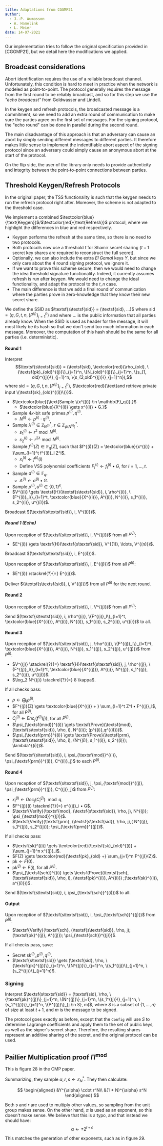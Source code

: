 ```yaml
---
title: Adaptations from CGGMP21
author:
  - J.-P. Aumasson
  - A. Hamelink
  - L. Meier
date: 14-07-2021
---
```


Our implementation tries to follow the original specification provided in [CGGMP21], but we detail here the modifications we applied.

## Broadcast considerations

Abort identification requires the use of a reliable broadcast channel.
Unfortunately, this condition is hard to meet in practice when the network is modeled as point-to-point.
The protocol generally requires the message from the first round to be reliably broadcast, and so for this step we use the _"echo broadcast"_ from Goldwasser and Lindell.

In the keygen and refresh protocols, the broadcasted message is a commitment, so we need to add an extra round of communication to make sure the parties agree on the first set of messages.
For the signing protocol, the "echo round" can be done in parallel during the second round.

The main disadvantage of this approach is that an adversary can cause an abort by simply sending different messages to different parties.
It therefore makes little sense to implement the indentifiable abort aspect of the signing protocol since an adversary could simply cause an anonymous abort at the start of the protocol.

On the flip side, the user of the library only needs to provide authenticity and integrity between the point-to-point connections between parties.

## Threshold Keygen/Refresh Protocols

In the original paper, the TSS functionality is such that the keygen needs to run the refresh protocol right after.
Moreover, the scheme is not adapted to the threshold case.

We implement a combined $\textcolor{blue}{\text{Keygen}}$/$\textcolor{red}{\text{Refresh}}$ protocol, where we highlight the differences in blue and red respectively.

- Keygen performs the refresh at the same time, so there is no need to two protocols.
- Both protocols now use a threshold $t$ for Shamir secret sharing ($t+1$ secret key shares are required to reconstruct the full secret).
- Optionally, we can also include the extra _El Gamal_ keys $Y$, but since we only care about the 4 round signing protocol, we ignore it.
- If we want to prove this scheme secure, then we would need to change the idea threshold signature functionality. Indeed, it currently assumes refresh is run after keygen. We would need to change the ideal functionality, and adapt the protocol to the $t,n$ case.
- The main difference is that we add a final round of communication where the parties prove in zero-knowledge that they know their new secret share.

We define the SSID as $\textsf{s\textsf{sid}} = (\textsf{sid}, ...)$ where $\textsf{sid} = (q, G, t, n, \{P^{(j)}\}_{j=1}^n)$ and where $...$ is the public information that all parties already know.
When the SSID is used as header for the message, it will most likely be its hash so that we don't send too much information in each message.
Moreover, the computation of this hash should be the same for all parties (i.e. deterministic).

[comment]: <> (F^{&#40;i&#41;}&#40;Z&#41; \gets \left&#40;\sum\_{l=1}^t Z^l \cdot f^{&#40;i&#41;}\_l \right&#41; • G)

#### Round 1

Interpret
$$\textsf{s\textsf{sid}} = (\textsf{sid}, \textcolor{red}{\rho_{old}, \{\textsf{pk}_{old}^{(j)}\}_{j=1}^n, \{N_{old}^{(j)}\}_{j=1}^n, \{s_{1, old}^{(j)}\}_{j=1}^n, \{s_{2,old}^{(j)}\}_{j=1}^n}),$$
where $\textsf{sid} = (q, G, t, n, \{P^{(j)}\}_{j=1}^n)$,
$\textcolor{red}{\text{and retrieve private input \(\textsf{sk}_{old}^{(i)}\)}}$.

- $\textcolor{blue}{\text{Sample  \(x^{(i)} \in \mathbb{F}_q\)}.}$
  - $\textcolor{blue}{X^{(i)} \gets x^{(i)} • G.}$
- Sample $4\kappa$-bit safe primes $p^{(i)}, q^{(i)}$.
  - $N^{(i)} \gets p^{(i)}\cdot q^{(i)}$.
- Sample $\lambda^{(i)} \in \mathbb{Z}^*_{N^{(i)}}$, $r \in \mathbb{Z}^*_{\phi(N^{(i)})}$.
  - $s_1^{(i)} \gets r^{2} \bmod{N^{(i)}}$.
  - $s_2^{(i)} \gets r^{2\lambda} \bmod{N^{(i)}}$.
- Sample $f^{(i)}(Z) \in \mathbb{F}_q[Z]$, such that $f^{(i)}(Z) = \textcolor{blue}{x^{(i)} + }\sum_{l=1}^t f^{(i)}_l Z^l$.
  - $x_i^{(i)} \gets f^{(i)}(i)$
  - Define VSS polynomial coefficients $F^{(i)}_l \gets f^{(i)}_l • G$, for $l = 1, \ldots, t$.
- Sample $a^{(i)} \in \mathbb{F}_q$.
  - $A^{(i)} \gets a^{(i)} • G$.
- Sample $\rho^{(i)}, u^{(i)} \in \{0,1\}^\kappa$.
- $V^{(i)} \gets \textsf{H}(\textsf{s\textsf{sid}}, i, \rho^{(i)}, \{F^{(i)}_l\}_{l=1}^t, \textcolor{blue}{X^{(i)}}, A^{(i)}, N^{(i)}, s_1^{(i)}, s_2^{(i)}, u^{(i)})$.

Broadcast $(\textsf{s\textsf{sid}}, i, V^{(i)})$.

#### _Round 1 (Echo)_

Upon reception of $(\textsf{s\textsf{sid}}, i, V^{(j)})$ from all $P^{(j)}$:

- $E^{(i)} \gets \textsf{H}(\textsf{s\textsf{sid}}, V^{(1)}, \ldots, V^{(n)})$.

Broadcast $(\textsf{s\textsf{sid}}, i, E^{(i)})$.

Upon reception of $(\textsf{s\textsf{sid}}, i, E^{(j)})$ from all $P^{(j)}$:

- $E^{(i)} \stackrel{?}{=} E^{(j)}$.

Deliver $(\textsf{s\textsf{sid}}, i, V^{(j)})$ from all $P^{(j)}$ for the next round.

#### Round 2

Upon reception of $(\textsf{s\textsf{sid}}, i, V^{(j)})$ from all $P^{(j)}$:

Send $(\textsf{s\textsf{sid}}, i, \rho^{(i)}, \{F^{(i)}_l\}_{l=1}^t, \textcolor{blue}{X^{(i)}}, A^{(i)}, N^{(i)}, s_1^{(i)}, s_2^{(i)}, u^{(i)})$ to all.

#### Round 3

Upon reception of $(\textsf{s\textsf{sid}}, j, \rho^{(j)}, \{F^{(j)}_l\}_{l=1}^t, \textcolor{blue}{X^{(j)}}, A^{(j)}, N^{(j)}, s_1^{(j)}, s_2^{(j)}, u^{(j)})$ from $P^{(j)}$:

- $V^{(j)} \stackrel{?}{=} \textsf{H}(\textsf{s\textsf{sid}}, j, \rho^{(j)}, \{F^{(j)}_l\}_{l=1}^t, \textcolor{blue}{X^{(j)}}, A^{(j)}, N^{(j)}, s_1^{(j)}, s_2^{(j)}, u^{(j)})$.
- $\log_2 N^{(j)} \stackrel{?}{=} 8 \kappa$.

If all checks pass:

- $\rho \gets \bigoplus_j \rho^{(j)}$.
- $F^{(j)}(Z) \gets \textcolor{blue}{X^{(j)} + } \sum_{l=1}^t Z^l • F^{(j)}_l$, for all $P^{(j)}$.
- $C^{(i)}_j \gets Enc_j(f^{(i)}(j))$, for all $P^{(j)}$.
- $\psi_{\textsf{mod}}^{(i)} \gets \textsf{Prove}(\textsf{mod}, (\textsf{s\textsf{sid}}, \rho, i), N^{(i)}; (p^{(i)},q^{(i)}))$.
- $\psi_{\textsf{prm}}^{(i)} \gets \textsf{Prove}(\textsf{prm}, (\textsf{s\textsf{sid}}, \rho, i), (N^{(i)}, s_1^{(i)}, s_2^{(i)}); \lambda^{(i)})$.

Send $(\textsf{s\textsf{sid}}, i, \psi_{\textsf{mod}}^{(i)}, \psi_{\textsf{prm}}^{(i)}, C^{(i)}_j)$ to each $P^{(j)}$.

#### Round 4

Upon reception of $(\textsf{s\textsf{sid}}, j, \psi_{\textsf{mod}}^{(j)}, \psi_{\textsf{prm}}^{(j)}, C^{(j)}_j)$ from $P^{(j)}$:

- $x^{(j)}_i \gets Dec_j(C^{(j)}_i) \mod q$.
- $F^{(j)}(i) \stackrel{?}{=} x^{(j)}_i • G$.
- $\textsf{Verify}(\textsf{mod}, (\textsf{s\textsf{sid}}, \rho, j), N^{(j)}; \psi_{\textsf{mod}}^{(j)})$.
- $\textsf{Verify}(\textsf{prm}, (\textsf{s\textsf{sid}}, \rho, j),( N^{(j)}, s_1^{(j)}, s_2^{(j)}); \psi_{\textsf{prm}}^{(j)})$.

If all checks pass:

- $\textsf{sk}^{(i)} \gets  \textcolor{red}{\textsf{sk}_{old}^{(i)} + }\sum_{j=1}^n x^{(j)}_i$.
- $F(Z) \gets \textcolor{red}{\textsf{pk}_{old} +} \sum_{j=1}^n F^{(j)}(Z)$.
- $\textsf{pk} \gets F(0)$.
- $\textsf{pk}^{(j)} \gets F(j)$, for all $P^{(j)}$.
- $\psi_{\textsf{sch}}^{(i)} \gets \textsf{Prove}(\textsf{sch}, (\textsf{s\textsf{sid}}, \rho, i), (\textsf{pk}^{(i)}, A^{(i)}) ;(\textsf{sk}^{(i)}, a^{(i)}))$.

Send $(\textsf{s\textsf{sid}}, i, \psi_{\textsf{sch}}^{(i)})$ to all.

#### Output

Upon reception of $(\textsf{s\textsf{sid}}, i, \psi_{\textsf{sch}}^{(j)})$ from $P^{(j)}$:

- $\textsf{Verify}(\textsf{sch}, (\textsf{s\textsf{sid}}, \rho, j); (\textsf{pk}^{(j)}, A^{(j)}); \psi_{\textsf{sch}}^{(j)})$.

If all checks pass, save:

- Secret $\textsf{sk}^{(i)}, p^{(i)}, q^{(i)}$.
- $\textsf{s\textsf{sid}} \gets (\textsf{sid}, \rho, \{\textsf{pk}^{(j)}\}_{j=1}^n, \{N^{(j)}\}_{j=1}^n, \{s_1^{(j)}\}_{j=1}^n, \{s_2^{(j)}\}_{j=1}^n)$.

### Signing

Interpret $\textsf{s\textsf{sid}} = (\textsf{sid}, \rho, \{\textsf{pk}^{(j)}\}_{j=1}^n, \{N^{(j)}\}_{j=1}^n, \{s_1^{(j)}\}_{j=1}^n, \{s_2^{(j)}\}_{j=1}^n, \{P^{(j)}\}_{j \in S}, m)$,
where $S$ is a subset of $\{ 1, \ldots, n \}$ of size at least $t+1$, and $m$ is the message to be signed.

The protocol goes exactly as before, except that the `Config` will use $S$ to determine Lagrange coefficients and apply them to the set of public keys, as well as the signer's secret share.
Therefore, the resulting shares represent an additive sharing of the secret, and the original protocol can be used.

## Paillier Multiplication proof $\Pi^{\text{mod}}$

This is figure 28 in the CMP paper.

Summarizing, they sample $\alpha, r, s \leftarrow \mathbb{Z}_N^*$. They then calculate:

$$
\begin{aligned}
&Y^{\alpha} \cdot r^N\\
&(1 + N)^{\alpha} s^N
\end{aligned}
$$

Both $s$ and $r$ are used to multiply other values, so sampling from the
unit group makes sense. On the other hand, $\alpha$ is used as an exponent,
so this doesn't make sense. We believe that this is a typo, and that instead
we should have:
$$
\alpha \leftarrow \pm 2^{l + \epsilon}
$$

This matches the generation of other exponents, such as in figure 29.
